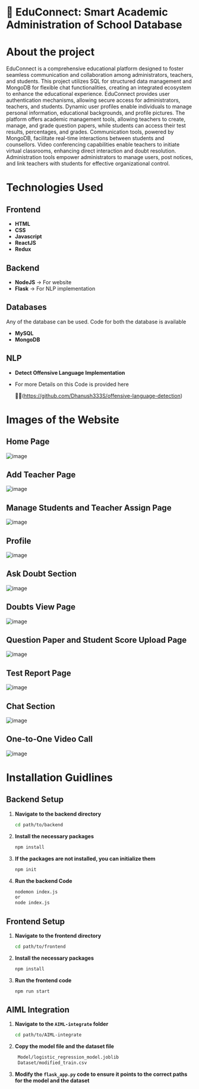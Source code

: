# 🚀 EduConnect: Smart Academic Administration of School Database

# About the project

EduConnect is a comprehensive educational platform designed to foster seamless communication and 
collaboration among administrators, teachers, and students. This project utilizes SQL for structured data 
management and MongoDB for flexible chat functionalities, creating an integrated ecosystem to enhance 
the educational experience. EduConnect provides user authentication mechanisms, allowing secure access 
for administrators, teachers, and students. Dynamic user profiles enable individuals to manage personal 
information, educational backgrounds, and profile pictures. The platform offers academic management 
tools, allowing teachers to create, manage, and grade question papers, while students can access their test 
results, percentages, and grades.
Communication tools, powered by MongoDB, facilitate real-time interactions between students and 
counsellors. Video conferencing capabilities enable teachers to initiate virtual classrooms, enhancing 
direct interaction and doubt resolution. Administration tools empower administrators to manage users, 
post notices, and link teachers with students for effective organizational control.

# Technologies Used
## Frontend 
* **HTML**
* **CSS**
* **Javascript**
* **ReactJS**
* **Redux**

## Backend 
* **NodeJS** -> For website
* **Flask**  -> For NLP implementation

## Databases
Any of the database can be used. Code for both the database is available
* **MySQL**
* **MongoDB**

## NLP 
* **Detect Offensive Language Implementation**
* For more Details on this Code is provided here

   🔗🔗(https://github.com/Dhanush333S/offensive-language-detection)


# Images of the Website
## Home Page
  ![image](https://github.com/SMOHAMMEDASHIQ/educonnect-classroom/assets/105161538/09f4c4d4-255d-4562-96e1-02d89d5cb4ae)
## Add Teacher Page
  ![image](https://github.com/SMOHAMMEDASHIQ/educonnect-classroom/assets/105161538/760bae28-f0a2-491d-b866-24717f2f3651)
## Manage Students and Teacher Assign Page
  ![image](https://github.com/SMOHAMMEDASHIQ/educonnect-classroom/assets/105161538/20cce07e-8c51-440e-aa83-15e64aa325a9)
## Profile
  ![image](https://github.com/SMOHAMMEDASHIQ/educonnect-classroom/assets/105161538/955affc1-0aae-4985-9da9-721e2ec2d2b8)
## Ask Doubt Section
  ![image](https://github.com/SMOHAMMEDASHIQ/educonnect-classroom/assets/105161538/0111db9f-df98-478e-b261-01821e8c8e19)
## Doubts View Page
  ![image](https://github.com/SMOHAMMEDASHIQ/educonnect-classroom/assets/105161538/27e7ec07-b0ae-4372-b26d-d6ff92672a48)
## Question Paper and Student Score Upload Page
  ![image](https://github.com/SMOHAMMEDASHIQ/educonnect-classroom/assets/105161538/b741d605-326e-4f28-a636-a0dacf8bff40)
## Test Report Page
  ![image](https://github.com/SMOHAMMEDASHIQ/educonnect-classroom/assets/105161538/0eee39de-1d30-4707-a385-815d88fe3762)
## Chat Section
  ![image](https://github.com/SMOHAMMEDASHIQ/educonnect-classroom/assets/105161538/7db3cf87-d594-446d-ba1f-a4b862965b01)
## One-to-One Video Call 
  ![image](https://github.com/SMOHAMMEDASHIQ/educonnect-classroom/assets/105161538/323c0c9d-59e4-4fad-9efb-a960ded7604f)
  

# Installation Guidlines
## Backend Setup

1. **Navigate to the backend directory**
   ```bash
   cd path/to/backend

2. **Install the necessary packages**
   ```bash
   npm install
   
3. **If the packages are not installed, you can initialize them**
   ```bash
   npm init

4. **Run the backend Code**
   ```bash
   nodemon index.js
   or
   node index.js

## Frontend Setup

1. **Navigate to the frontend directory**
   ```bash
   cd path/to/frontend
2. **Install the necessary packages**
   ```bash
   npm install
3. **Run the frontend code**
   ```bash
   npm run start

## AIML Integration

1. **Navigate to the `AIML-integrate` folder**
   ```bash
   cd path/to/AIML-integrate
2. **Copy the model file and the dataset file**
   ```bash
    Model/logistic_regression_model.joblib
    Dataset/modified_train.csv
3. **Modify the `flask_app.py` code to ensure it points to the correct paths for the model and the dataset**

